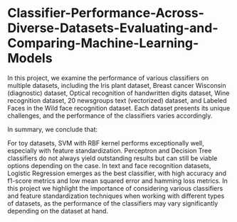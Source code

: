 # Classifier-Performance-Across-Diverse-Datasets-Evaluating-and-Comparing-Machine-Learning-Models
In this project, we examine the performance of various classifiers on multiple datasets, including the Iris plant dataset, Breast cancer Wisconsin (diagnostic) dataset, Optical recognition of handwritten digits dataset, Wine recognition dataset, 20 newsgroups text (vectorized) dataset, and Labeled Faces in the Wild face recognition dataset. Each dataset presents its unique challenges, and the performance of the classifiers varies accordingly.

In summary, we conclude that:

For toy datasets, SVM with RBF kernel performs exceptionally well, especially with feature standardization.
Perceptron and Decision Tree classifiers do not always yield outstanding results but can still be viable options depending on the case.
In text and face recognition datasets, Logistic Regression emerges as the best classifier, with high accuracy and f1-score metrics and low mean squared error and hamming loss metrics.
In this project we highlight the importance of considering various classifiers and feature standardization techniques when working with different types of datasets, as the performance of the classifiers may vary significantly depending on the dataset at hand.
